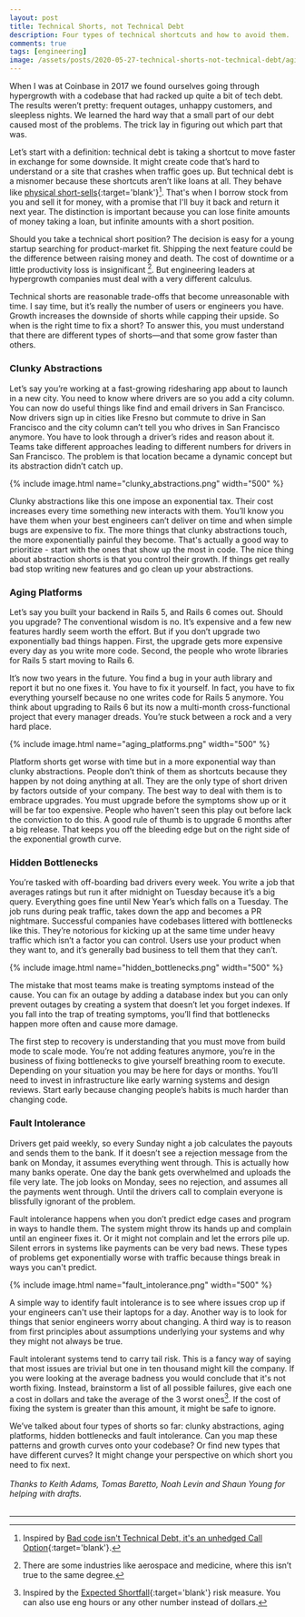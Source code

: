 ```yaml
---
layout: post
title: Technical Shorts, not Technical Debt
description: Four types of technical shortcuts and how to avoid them.
comments: true
tags: [engineering]
image: /assets/posts/2020-05-27-technical-shorts-not-technical-debt/aging_platforms.png
---
```


When I was at Coinbase in 2017 we found ourselves going through hypergrowth with a codebase that had racked up quite a bit of tech debt. The results weren’t pretty: frequent outages, unhappy customers, and sleepless nights.  We learned the hard way that a small part of our debt caused most of the problems. The trick lay in figuring out which part that was.

Let’s start with a definition: technical debt is taking a shortcut to move faster in exchange for some downside. It might create code that’s hard to understand or a site that crashes when traffic goes up.  But technical debt is a misnomer because these shortcuts aren’t like loans at all. They behave like [physical short-sells](https://en.wikipedia.org/wiki/Short_(finance)){:target='blank'}[^1]. That's when I borrow stock from you and sell it for money, with a promise that I'll buy it back and return it next year. The distinction is important because you can lose finite amounts of money taking a loan, but infinite amounts with a short position.

Should you take a technical short position? The decision is easy for a young startup searching for product-market fit. Shipping the next feature could be the difference between raising money and death. The cost of downtime or a little productivity loss is insignificant [^2]. But engineering leaders at hypergrowth companies must deal with a very different calculus.

Technical shorts are reasonable trade-offs that become unreasonable with time. I say time, but it’s really the number of users or engineers you have. Growth increases the downside of shorts while capping their upside. So when is the right time to fix a short? To answer this, you must understand that there are different types of shorts—and that some grow faster than others.

### Clunky Abstractions

Let’s say you’re working at a fast-growing ridesharing app about to launch in a new city. You need to know where drivers are so you add a city column. You can now do useful things like find and email drivers in San Francisco. Now drivers sign up in cities like Fresno but commute to drive in San Francisco and the city column can’t tell you who drives in San Francisco anymore. You have to look through a driver’s rides and reason about it. Teams take different approaches leading to different numbers for drivers in San Francisco.  The problem is that location became a dynamic concept but its abstraction didn’t catch up.

{% include image.html name="clunky_abstractions.png" width="500" %}

Clunky abstractions like this one impose an exponential tax. Their cost increases every time something new interacts with them. You’ll know you have them when your best engineers can’t deliver on time and when simple bugs are expensive to fix. The more things that clunky abstractions touch, the more exponentially painful they become. That's actually a good way to prioritize - start with the ones that show up the most in code. The nice thing about abstraction shorts is that you control their growth. If things get really bad stop writing new features and go clean up your abstractions.

### Aging Platforms

Let’s say you built your backend in Rails 5, and Rails 6 comes out. Should you upgrade? The conventional wisdom is no. It’s expensive and a few new features hardly seem worth the effort. But if you don’t upgrade two exponentially bad things happen. First, the upgrade gets more expensive every day as you write more code. Second, the people who wrote libraries for Rails 5 start moving to Rails 6.  

It’s now two years in the future. You find a bug in your auth library and report it but no one fixes it. You have to fix it yourself. In fact, you have to fix everything yourself because no one writes code for Rails 5 anymore. You think about upgrading to Rails 6 but its now a multi-month cross-functional project that every manager dreads. You’re stuck between a rock and a very hard place.

{% include image.html name="aging_platforms.png" width="500" %}

Platform shorts get worse with time but in a more exponential way than clunky abstractions. People don’t think of them as shortcuts because they happen by not doing anything at all. They are the only type of short driven by factors outside of your company.  The best way to deal with them is to embrace upgrades. You must upgrade before the symptoms show up or it will be far too expensive. People who haven't seen this play out before lack the conviction to do this. A good rule of thumb is to upgrade 6 months after a big release. That keeps you off the bleeding edge but on the right side of the exponential growth curve.

### Hidden Bottlenecks

You’re tasked with off-boarding bad drivers every week.  You write a job that averages ratings but run it after midnight on Tuesday because it’s a big query. Everything goes fine until New Year’s which falls on a Tuesday. The job runs during peak traffic, takes down the app and becomes a PR nightmare. Successful companies have codebases littered with bottlenecks like this. They’re notorious for kicking up at the same time under heavy traffic which isn’t a factor you can control. Users use your product when they want to, and it’s generally bad business to tell them that they can’t.

{% include image.html name="hidden_bottlenecks.png" width="500" %}

The mistake that most teams make is treating symptoms instead of the cause. You can fix an outage by adding a database index but you can only prevent outages by creating a system that doesn’t let you forget indexes. If you fall into the trap of treating symptoms, you’ll find that bottlenecks happen more often and cause more damage.

The first step to recovery is understanding that you must move from build mode to scale mode. You’re not adding features anymore, you’re in the business of fixing bottlenecks to give yourself breathing room to execute.  Depending on your situation you may be here for days or months. You’ll need to invest in infrastructure like early warning systems and design reviews. Start early because changing people’s habits is much harder than changing code.

### Fault Intolerance

Drivers get paid weekly, so every Sunday night a job calculates the payouts and sends them to the bank. If it doesn’t see a rejection message from the bank on Monday, it assumes everything went through. This is actually how many banks operate. One day the bank gets overwhelmed and uploads the file very late.  The job looks on Monday, sees no rejection, and assumes all the payments went through. Until the drivers call to complain everyone is blissfully ignorant of the problem.

Fault intolerance happens when you don’t predict edge cases and program in ways to handle them. The system might throw its hands up and complain until an engineer fixes it. Or it might not complain and let the errors pile up. Silent errors in systems like payments can be very bad news. These types of problems get exponentially worse with traffic because things break in ways you can't predict.

{% include image.html name="fault_intolerance.png" width="500" %}

A simple way to identify fault intolerance is to see where issues crop up if your engineers can't use their laptops for a day. Another way is to look for things that senior engineers worry about changing.  A third way is to reason from first principles about assumptions underlying your systems and why they might not always be true.

Fault intolerant systems tend to carry tail risk. This is a fancy way of saying that most issues are trivial but one in ten thousand might  kill the company. If you were looking at the average badness you would conclude that it's not worth fixing. Instead, brainstorm a list of all possible failures, give each one a cost in dollars and take the average of the 3 worst ones[^3]. If the cost of fixing the system is greater than this amount, it might be safe to ignore.

We’ve talked about four types of shorts so far: clunky abstractions, aging platforms, hidden bottlenecks and fault intolerance. Can you map these patterns and growth curves onto your codebase? Or find new types that have different curves? It might change your perspective on which short you need to fix next.
<br/><br/>
*Thanks to Keith Adams, Tomas Baretto, Noah Levin and Shaun Young for helping with drafts.*
<br/><br/>

-----

[^1]: Inspired by [Bad code isn't Technical Debt, it's an unhedged Call Option](https://www.higherorderlogic.com/2010/07/23/bad-code-isnt-technical-debt-its-an-unhedged-call-option/){:target='blank'}.
[^2]: There are some industries like aerospace and medicine, where this isn’t true to the same degree.
[^3]: Inspired by the [Expected Shortfall](https://en.wikipedia.org/wiki/Expected_shortfall){:target='blank'} risk measure. You can also use eng hours or any other number instead of dollars.
